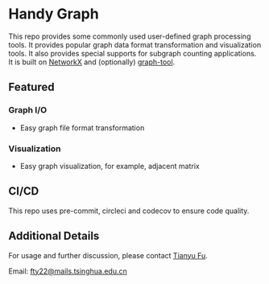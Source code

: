 # Handy Graph

This repo provides some commonly used user-defined graph processing tools. It provides popular graph data format transformation and visualization tools. It also provides special supports for subgraph counting applications. It is built on [NetworkX](https://networkx.org) and (optionally) [graph-tool](https://graph-tool.skewed.de).

## Featured

### Graph I/O

- Easy graph file format transformation

### Visualization

- Easy graph visualization, for example, adjacent matrix

## CI/CD

This repo uses pre-commit, circleci and codecov to ensure code quality.

## Additional Details

For usage and further discussion, please contact [Tianyu Fu](http://nicsefc.ee.tsinghua.edu.cn/people/TianyuFu).

Email: fty22@mails.tsinghua.edu.cn
